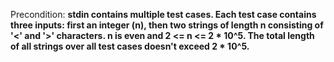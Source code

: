 Precondition: **stdin contains multiple test cases. Each test case contains three inputs: first an integer (n), then two strings of length n consisting of '<' and '>' characters. n is even and 2 <= n <= 2 * 10^5. The total length of all strings over all test cases doesn't exceed 2 * 10^5.**